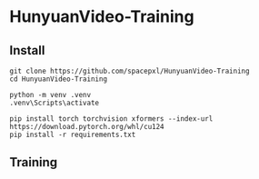 # HunyuanVideo-Training

## Install

```
git clone https://github.com/spacepxl/HunyuanVideo-Training
cd HunyuanVideo-Training

python -m venv .venv
.venv\Scripts\activate

pip install torch torchvision xformers --index-url https://download.pytorch.org/whl/cu124
pip install -r requirements.txt
```

## Training

